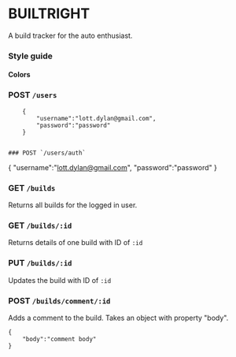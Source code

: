 # BUILTRIGHT
A build tracker for the auto enthusiast. 

### Style guide 

#### Colors


### POST `/users` 

````
	{
	    "username":"lott.dylan@gmail.com", 
	    "password":"password"
	} 


### POST `/users/auth` 

````
{
    "username":"lott.dylan@gmail.com", 
    "password":"password"
}



### GET `/builds`

Returns all builds for the logged in user. 


### GET `/builds/:id` 
Returns details of one build with ID of `:id` 


### PUT `/builds/:id` 
Updates the build with ID of `:id` 


### POST `/builds/comment/:id` 

Adds a comment to the build. Takes an object with property "body". 

````
{
	"body":"comment body"
}
